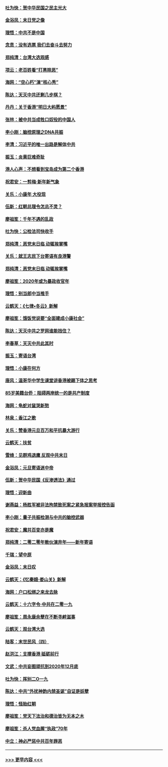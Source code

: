 #### [吐为快：贺中华民国之民主光大](../pages/nsc993/n11788618.md?t=01130731) 
#### [金浴凤：末日党之像](../pages/nsc993/n11787475.md?t=01130731) 
#### [理悟：中共不是中国](../pages/nsc993/n11787463.md?t=01130731) 
#### [念贲：没有选票  我们去奋斗去努力](../pages/nsc993/n11787398.md?t=01130731) 
#### [郑纯清：台湾大选观感](../pages/nsc993/n11786210.md?t=01130731) 
#### [项云：老百姓看“打黑除恶”](../pages/nsc993/n11785398.md?t=01130731) 
#### [海网：“空心朽”演“核心秀”](../pages/nsc993/n11783874.md?t=01130731) 
#### [陈达：天灭中共还剩几步棋？](../pages/nsc993/n11783719.md?t=01130731) 
#### [丹丹：关于香港“明日大屿愿景”](../pages/nsc993/n11783273.md?t=01130731) 
#### [张林：被中共当成牲口奴役的中国人](../pages/nsc993/n11782397.md?t=01130731) 
#### [李小刚：脑控原理之DNA共振](../pages/nsc993/n11780962.md?t=01130731) 
#### [李清：习近平的唯一出路是解体中共](../pages/nsc993/n11780866.md?t=01130731) 
#### [振玉：炎黄巨难奇耻](../pages/nsc993/n11779632.md?t=01130731) 
#### [港人心声：不想看到宝岛成为第二个香港](../pages/nsc993/n11778817.md?t=01130731) 
#### [祝君安：一剪梅‧新年新气象](../pages/nsc993/n11776340.md?t=01130731) 
#### [关乐：小康年 大役现](../pages/nsc993/n11774213.md?t=01130731) 
#### [伍新：红朝总理令怎总不灵？](../pages/nsc993/n11770813.md?t=01130731) 
#### [廖祖笙：千年不遇的乱政](../pages/nsc993/n11770373.md?t=01130731) 
#### [吐为快：公检法司快收手](../pages/nsc993/n11770359.md?t=01130731) 
#### [郑纯清：恶党末日临 动辄挨掌嘴](../pages/nsc993/n11769912.md?t=01130731) 
#### [关乐：就王志民下台寄语有良港警](../pages/nsc993/n11769903.md?t=01130731) 
#### [郑纯清：恶党末日临 动辄挨掌嘴](../pages/nsc993/n11769356.md?t=01130731) 
#### [廖祖笙：2020年或为暴政收官年](../pages/nsc993/n11768216.md?t=01130731) 
#### [理悟：别当郎中当推手](../pages/nsc993/n11768243.md?t=01130731) 
#### [云鹤天：《七律▪冬云》新解](../pages/nsc993/n11768204.md?t=01130731) 
#### [廖祖笙：饿饭党说要“全面建成小康社会”](../pages/nsc993/n11767482.md?t=01130731) 
#### [陈达：天灭中共之罗网谁能挡住？](../pages/nsc993/n11767465.md?t=01130731) 
#### [李春草：天灭中共此其时](../pages/nsc993/n11767452.md?t=01130731) 
#### [振玉：寄语台湾](../pages/nsc993/n11767432.md?t=01130731) 
#### [理悟：小康在何方](../pages/nsc993/n11767394.md?t=01130731) 
#### [唐风：温哥华中学生课堂讲香港被踢下体之思考](../pages/nsc993/n11766848.md?t=01130731) 
#### [85岁美籍台侨：阻碍两岸统一的是共产制度](../pages/nsc993/n11765043.md?t=01130731) 
#### [海网：龟蛇对鼠哭新愁](../pages/nsc993/n11764895.md?t=01130731) 
#### [林泉：香江之歌](../pages/nsc993/n11764415.md?t=01130731) 
#### [关乐：赞香港元旦百万和平抗暴大游行](../pages/nsc993/n11764382.md?t=01130731) 
#### [云鹤天：扶贫](../pages/nsc993/n11764245.md?t=01130731) 
#### [雪绮：见群鸡退鹰  反观中共末日](../pages/nsc993/n11762112.md?t=01130731) 
#### [金浴凤：元旦寄语迷中帝](../pages/nsc993/n11761788.md?t=01130731) 
#### [伍新：贺中华民国《反渗透法》通过](../pages/nsc993/n11761994.md?t=01130731) 
#### [理悟：迎新曲](../pages/nsc993/n11761152.md?t=01130731) 
#### [谢燕益：杨胜军被非法拘禁致死案之紧急报案举报控告函](../pages/nsc993/n11756134.md?t=01130731) 
#### [李小刚：量子共振检测与中共的脑控武器](../pages/nsc993/n11754518.md?t=01130731) 
#### [祝君安：魔共百变亦是魔](../pages/nsc993/n11754469.md?t=01130731) 
#### [郑纯清：二零二零年散伙演弃年——新年寄语](../pages/nsc993/n11754195.md?t=01130731) 
#### [千瑞：望中原](../pages/nsc993/n11754159.md?t=01130731) 
#### [金浴凤：末日叹](../pages/nsc993/n11752359.md?t=01130731) 
#### [云鹤天：《忆秦娥‧娄山关》新解](../pages/nsc993/n11752348.md?t=01130731) 
#### [海网：户口松绑之来龙去脉](../pages/nsc993/n11752328.md?t=01130731) 
#### [云鹤天：十六字令‧中共在二零一九](../pages/nsc993/n11752305.md?t=01130731) 
#### [廖祖笙：周永康余孽在不断寻衅滋事](../pages/nsc993/n11751013.md?t=01130731) 
#### [云鹤天：观台湾大选](../pages/nsc993/n11751007.md?t=01130731) 
#### [陆客：末世民风（四）](../pages/nsc993/n11749203.md?t=01130731) 
#### [赵洪江：支撑香港 砥砺前行](../pages/nsc993/n11748482.md?t=01130731) 
#### [文武：中共妄图顽抗到2020年12月底](../pages/nsc993/n11748446.md?t=01130731) 
#### [吐为快：挥别二O一九](../pages/nsc993/n11748411.md?t=01130731) 
#### [陈达：中共“外扰神韵内禁圣诞”自证是妖孽](../pages/nsc993/n11748226.md?t=01130731) 
#### [理悟：怪胎红朝](../pages/nsc993/n11748206.md?t=01130731) 
#### [廖祖笙：党天下法治和德治皆为无本之木](../pages/nsc993/n11748135.md?t=01130731) 
#### [廖祖笙：杀人党血腥“执政”70年](../pages/nsc993/n11745144.md?t=01130731) 
#### [中立：神必严惩中共百年罪恶](../pages/nsc993/n11744970.md?t=01130731) 

----
#### [ >>> 更早内容 <<< ](../indexes/nsc993-earlier.md)
